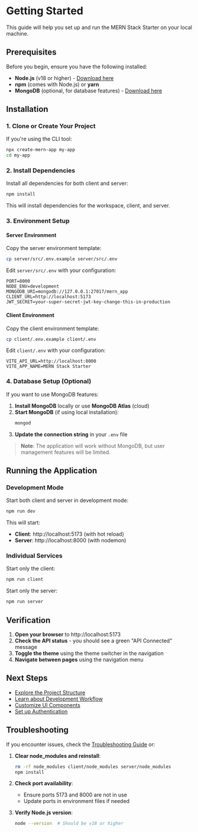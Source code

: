 # Getting Started

This guide will help you set up and run the MERN Stack Starter on your local machine.

## Prerequisites

Before you begin, ensure you have the following installed:

- **Node.js** (v18 or higher) - [Download here](https://nodejs.org/)
- **npm** (comes with Node.js) or **yarn**
- **MongoDB** (optional, for database features) - [Download here](https://www.mongodb.com/try/download/community)

## Installation

### 1. Clone or Create Your Project

If you're using the CLI tool:
```bash
npx create-mern-app my-app
cd my-app
```

### 2. Install Dependencies

Install all dependencies for both client and server:
```bash
npm install
```

This will install dependencies for the workspace, client, and server.

### 3. Environment Setup

#### Server Environment
Copy the server environment template:
```bash
cp server/src/.env.example server/src/.env
```

Edit `server/src/.env` with your configuration:
```env
PORT=8000
NODE_ENV=development
MONGODB_URI=mongodb://127.0.0.1:27017/mern_app
CLIENT_URL=http://localhost:5173
JWT_SECRET=your-super-secret-jwt-key-change-this-in-production
```

#### Client Environment
Copy the client environment template:
```bash
cp client/.env.example client/.env
```

Edit `client/.env` with your configuration:
```env
VITE_API_URL=http://localhost:8000
VITE_APP_NAME=MERN Stack Starter
```

### 4. Database Setup (Optional)

If you want to use MongoDB features:

1. **Install MongoDB** locally or use **MongoDB Atlas** (cloud)
2. **Start MongoDB** (if using local installation):
   ```bash
   mongod
   ```
3. **Update the connection string** in your `.env` file

> **Note**: The application will work without MongoDB, but user management features will be limited.

## Running the Application

### Development Mode

Start both client and server in development mode:
```bash
npm run dev
```

This will start:
- **Client**: http://localhost:5173 (with hot reload)
- **Server**: http://localhost:8000 (with nodemon)

### Individual Services

Start only the client:
```bash
npm run client
```

Start only the server:
```bash
npm run server
```

## Verification

1. **Open your browser** to http://localhost:5173
2. **Check the API status** - you should see a green "API Connected" message
3. **Toggle the theme** using the theme switcher in the navigation
4. **Navigate between pages** using the navigation menu

## Next Steps

- [Explore the Project Structure](./project-structure.md)
- [Learn about Development Workflow](./development.md)
- [Customize UI Components](./components.md)
- [Set up Authentication](./authentication.md)

## Troubleshooting

If you encounter issues, check the [Troubleshooting Guide](./troubleshooting.md) or:

1. **Clear node_modules and reinstall**:
   ```bash
   rm -rf node_modules client/node_modules server/node_modules
   npm install
   ```

2. **Check port availability**:
   - Ensure ports 5173 and 8000 are not in use
   - Update ports in environment files if needed

3. **Verify Node.js version**:
   ```bash
   node --version  # Should be v18 or higher
   ```